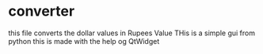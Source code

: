 # converter
this file converts the dollar values in Rupees Value
THis is a simple gui from python 
this is made with the help og QtWidget
